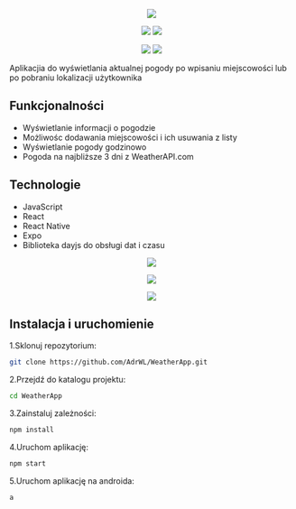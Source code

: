 <p align="center">
  <img src="https://github.com/user-attachments/assets/8b954bb1-0449-4c43-a120-260eb9e3ca99" />
</p>

<p align="center">
  <img src="https://github.com/user-attachments/assets/6ddb526a-ab6b-4fd0-aba7-eec8d0419f6d" style="max-width: 45%; height: auto;" />
  <img src="https://github.com/user-attachments/assets/76f6db4f-29f2-491d-a37b-52a90e15b76d" style="max-width: 45%; height: auto;" />
</p>
<p align="center">
  <img src="https://github.com/user-attachments/assets/50350b36-71dc-4f02-bf7e-a51ab6db763c" style="max-width: 45%; height: auto;" />
  <img src="https://github.com/user-attachments/assets/e7aba377-e154-4919-8b39-6caa49af134e" style="max-width: 45%; height: auto;" />
</p>

Aplikacjia do wyświetlania aktualnej pogody po wpisaniu miejscowości lub po pobraniu lokalizacji użytkownika

## Funkcjonalności

- Wyświetlanie informacji o pogodzie
- Możliwośc dodawania miejscowości i ich usuwania z listy
- Wyświetlanie pogody godzinowo
- Pogoda na najbliższe 3 dni z WeatherAPI.com

## Technologie

- JavaScript
- React
- React Native
- Expo
- Biblioteka dayjs do obsługi dat i czasu

<p align="center">
  <img src="https://github.com/user-attachments/assets/099cb8da-f809-4ca1-a642-140c7bf29740" />
</p>
<p align="center">
  <img src="https://github.com/user-attachments/assets/3a223dc8-a942-4736-918f-e032049b0a2f" />
</p>
<p align="center">
  <img src="https://github.com/user-attachments/assets/76ea1e10-f60c-4ebf-b704-6fda8ca7f6ac" />
</p>


## Instalacja i uruchomienie

1.Sklonuj repozytorium:

```bash
git clone https://github.com/AdrWL/WeatherApp.git
```

2.Przejdź do katalogu projektu:

```bash
cd WeatherApp
```

3.Zainstaluj zależności:

```bash
npm install
```

4.Uruchom aplikację:

```bash
npm start
```

5.Uruchom aplikację na androida:

```bash
a
```
